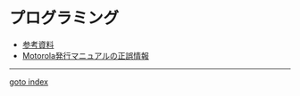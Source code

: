 # プログラミング

* [参考資料](reference.md)
* [Motorola発行マニュアルの正誤情報](m68um_errata.md)


----
[goto index](../README.md)
